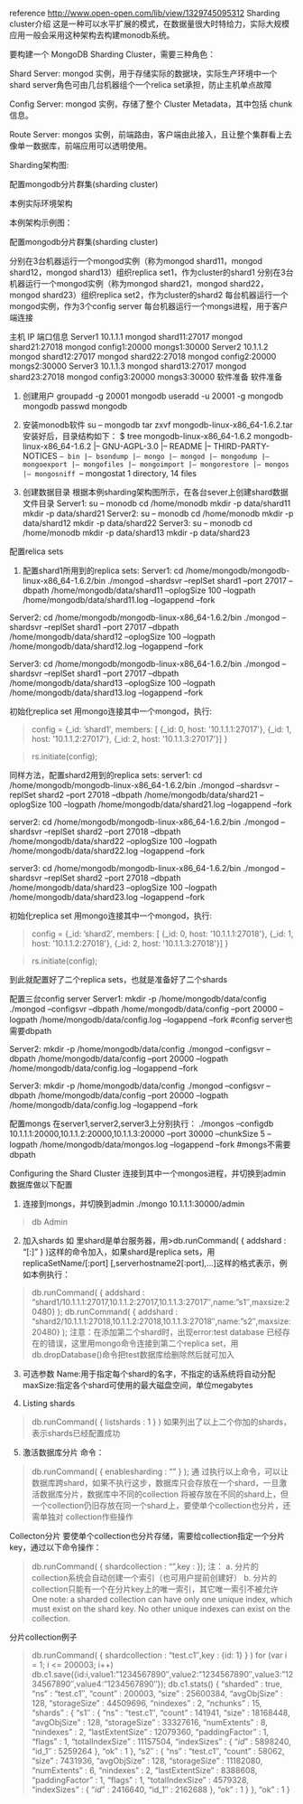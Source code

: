 reference http://www.open-open.com/lib/view/1329745095312
Sharding cluster介绍
这是一种可以水平扩展的模式，在数据量很大时特给力，实际大规模应用一般会采用这种架构去构建monodb系统。

 要构建一个 MongoDB Sharding Cluster，需要三种角色：

Shard Server: mongod 实例，用于存储实际的数据块，实际生产环境中一个shard server角色可由几台机器组个一个relica set承担，防止主机单点故障

Config Server: mongod 实例，存储了整个 Cluster Metadata，其中包括 chunk 信息。

Route Server: mongos 实例，前端路由，客户端由此接入，且让整个集群看上去像单一数据库，前端应用可以透明使用。

Sharding架构图:

配置mongodb分片群集(sharding cluster)  

 

本例实际环境架构

本例架构示例图：

配置mongodb分片群集(sharding cluster)  

 

分别在3台机器运行一个mongod实例（称为mongod shard11，mongod shard12，mongod shard13）组织replica set1，作为cluster的shard1
分别在3台机器运行一个mongod实例（称为mongod shard21，mongod shard22，mongod shard23）组织replica set2，作为cluster的shard2
每台机器运行一个mongod实例，作为3个config server
每台机器运行一个mongs进程，用于客户端连接
 

主机 	IP	端口信息
Server1	10.1.1.1	mongod shard11:27017
mongod shard21:27018
mongod config1:20000
mongs1:30000
Server2	10.1.1.2	mongod shard12:27017
mongod shard22:27018
mongod config2:20000
mongs2:30000
Server3	10.1.1.3	mongod shard13:27017
mongod shard23:27018
mongod config3:20000
mongs3:30000
软件准备
软件准备
1. 创建用户
groupadd -g 20001 mongodb
useradd -u 20001 -g mongodb mongodb
passwd mongodb

2. 安装monodb软件
su – mongodb
tar zxvf mongodb-linux-x86_64-1.6.2.tar
安装好后，目录结构如下：
$ tree mongodb-linux-x86_64-1.6.2
mongodb-linux-x86_64-1.6.2
|– GNU-AGPL-3.0
|– README
|– THIRD-PARTY-NOTICES
`– bin
    |– bsondump
    |– mongo
    |– mongod
    |– mongodump
    |– mongoexport
    |– mongofiles
    |– mongoimport
    |– mongorestore
    |– mongos
    |– mongosniff
    `– mongostat
1 directory, 14 files

3. 创建数据目录
根据本例sharding架构图所示，在各台sever上创建shard数据文件目录
Server1:
su – monodb
cd /home/monodb
mkdir -p data/shard11
mkdir -p data/shard21
Server2:
su – monodb
cd /home/monodb
mkdir -p data/shard12
mkdir -p data/shard22
Server3:
su – monodb
cd /home/monodb
mkdir -p data/shard13
mkdir -p data/shard23

配置relica sets
1. 配置shard1所用到的replica sets:
Server1:
cd /home/mongodb/mongodb-linux-x86_64-1.6.2/bin
./mongod –shardsvr –replSet shard1 –port 27017 –dbpath /home/mongodb/data/shard11 –oplogSize 100 –logpath /home/mongodb/data/shard11.log –logappend –fork

Server2:
cd /home/mongodb/mongodb-linux-x86_64-1.6.2/bin
./mongod –shardsvr –replSet shard1 –port 27017 –dbpath /home/mongodb/data/shard12 –oplogSize 100 –logpath /home/mongodb/data/shard12.log –logappend –fork

Server3:
cd /home/mongodb/mongodb-linux-x86_64-1.6.2/bin
./mongod –shardsvr –replSet shard1 –port 27017 –dbpath /home/mongodb/data/shard13 –oplogSize 100 –logpath /home/mongodb/data/shard13.log –logappend –fork

初始化replica set
用mongo连接其中一个mongod，执行:
> config = {_id: ’shard1′, members: [
                          {_id: 0, host: '10.1.1.1:27017'},
                          {_id: 1, host: '10.1.1.2:27017'},
                          {_id: 2, host: '10.1.1.3:27017'}]
           }

> rs.initiate(config);

同样方法，配置shard2用到的replica sets:
server1:
cd /home/mongodb/mongodb-linux-x86_64-1.6.2/bin
./mongod –shardsvr –replSet shard2 –port 27018 –dbpath /home/mongodb/data/shard21 –oplogSize 100 –logpath /home/mongodb/data/shard21.log –logappend –fork

server2:
cd /home/mongodb/mongodb-linux-x86_64-1.6.2/bin
./mongod –shardsvr –replSet shard2 –port 27018 –dbpath /home/mongodb/data/shard22 –oplogSize 100 –logpath /home/mongodb/data/shard22.log –logappend –fork

server3:
cd /home/mongodb/mongodb-linux-x86_64-1.6.2/bin
./mongod –shardsvr –replSet shard2 –port 27018 –dbpath /home/mongodb/data/shard23 –oplogSize 100 –logpath /home/mongodb/data/shard23.log –logappend –fork

初始化replica set
用mongo连接其中一个mongod，执行:
> config = {_id: ’shard2′, members: [
                          {_id: 0, host: '10.1.1.1:27018'},
                          {_id: 1, host: '10.1.1.2:27018'},
                          {_id: 2, host: '10.1.1.3:27018'}]
           }

> rs.initiate(config);

到此就配置好了二个replica sets，也就是准备好了二个shards

配置三台config server
Server1:
mkdir -p /home/mongodb/data/config
./mongod –configsvr –dbpath /home/mongodb/data/config –port 20000 –logpath /home/mongodb/data/config.log –logappend –fork   #config server也需要dbpath
 
Server2:
mkdir -p /home/mongodb/data/config
./mongod –configsvr –dbpath /home/mongodb/data/config –port 20000 –logpath /home/mongodb/data/config.log –logappend –fork

Server3:
mkdir -p /home/mongodb/data/config
./mongod –configsvr –dbpath /home/mongodb/data/config –port 20000 –logpath /home/mongodb/data/config.log –logappend –fork

配置mongs
在server1,server2,server3上分别执行：
./mongos –configdb 10.1.1.1:20000,10.1.1.2:20000,10.1.1.3:20000 –port 30000 –chunkSize 5 –logpath /home/mongodb/data/mongos.log –logappend –fork 
#mongs不需要dbpath

Configuring the Shard Cluster
连接到其中一个mongos进程，并切换到admin数据库做以下配置
1. 连接到mongs，并切换到admin
./mongo 10.1.1.1:30000/admin
>db
Admin
2. 加入shards
如 里shard是单台服务器，用>db.runCommand( { addshard : “[:]” } )这样的命令加入，如果shard是replica sets，用replicaSetName/[:port] [,serverhostname2[:port],…]这样的格式表示，例如本例执行：
>db.runCommand( { addshard : “shard1/10.1.1.1:27017,10.1.1.2:27017,10.1.1.3:27017″,name:”s1″,maxsize:20480} );
>db.runCommand( { addshard : “shard2/10.1.1.1:27018,10.1.1.2:27018,10.1.1.3:27018″,name:”s2″,maxsize:20480} );
注意：在添加第二个shard时，出现error:test database 已经存在的错误，这里用mongo命令连接到第二个replica set，用db.dropDatabase()命令把test数据库给删除然后就可加入

3. 可选参数
Name:用于指定每个shard的名字，不指定的话系统将自动分配
maxSize:指定各个shard可使用的最大磁盘空间，单位megabytes

4. Listing shards
>db.runCommand( { listshards : 1 } )
如果列出了以上二个你加的shards，表示shards已经配置成功

5. 激活数据库分片
命令：
> db.runCommand( { enablesharding : “” } );
通 过执行以上命令，可以让数据库跨shard，如果不执行这步，数据库只会存放在一个shard，一旦激活数据库分片，数据库中不同的collection 将被存放在不同的shard上，但一个collection仍旧存放在同一个shard上，要使单个collection也分片，还需单独对 collection作些操作

Collecton分片
要使单个collection也分片存储，需要给collection指定一个分片key，通过以下命令操作：
> db.runCommand( { shardcollection : “”,key : });
注：
 a. 分片的collection系统会自动创建一个索引（也可用户提前创建好）
 b. 分片的collection只能有一个在分片key上的唯一索引，其它唯一索引不被允许
One note: a sharded collection can have only one unique index, which must exist on the shard key. No other unique indexes can exist on the collection.

分片collection例子
>db.runCommand( { shardcollection : “test.c1″,key : {id: 1} } )
>for (var i = 1; i <= 200003; i++) db.c1.save({id:i,value1:”1234567890″,value2:”1234567890″,value3:”1234567890″,value4:”1234567890″});
> db.c1.stats()
{
        “sharded” : true,
        “ns” : “test.c1″,
        “count” : 200003,
        “size” : 25600384,
        “avgObjSize” : 128,
        “storageSize” : 44509696,
        “nindexes” : 2,
        “nchunks” : 15,
        “shards” : {
                “s1″ : {
                        “ns” : “test.c1″,
                        “count” : 141941,
                        “size” : 18168448,
                        “avgObjSize” : 128,
                        “storageSize” : 33327616,
                        “numExtents” : 8,
                        “nindexes” : 2,
                        “lastExtentSize” : 12079360,
                        “paddingFactor” : 1,
                        “flags” : 1,
                        “totalIndexSize” : 11157504,
                        “indexSizes” : {
                                “_id_” : 5898240,
                                “id_1″ : 5259264
                        },
                        “ok” : 1
                },
                “s2″ : {
                        “ns” : “test.c1″,
                        “count” : 58062,
                        “size” : 7431936,
                        “avgObjSize” : 128,
                        “storageSize” : 11182080,
                        “numExtents” : 6,
                        “nindexes” : 2,
                        “lastExtentSize” : 8388608,
                        “paddingFactor” : 1,
                        “flags” : 1,
                        “totalIndexSize” : 4579328,
                        “indexSizes” : {
                                “_id_” : 2416640,
                                “id_1″ : 2162688
                        },
                        “ok” : 1
                }
        },
        “ok” : 1
}